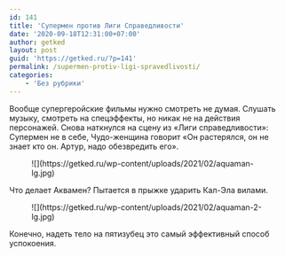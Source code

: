 ```yaml
---
id: 141
title: 'Супермен против Лиги Справедливости'
date: '2020-09-18T12:31:00+07:00'
author: getked
layout: post
guid: 'https://getked.ru/?p=141'
permalink: /supermen-protiv-ligi-spravedlivosti/
categories:
    - 'Без рубрики'
---
```


Вообще супергеройские фильмы нужно смотреть не думая. Слушать музыку, смотреть на спецэффекты, но никак не на действия персонажей. Снова наткнулся на сцену из «Лиги справедливости»: Супермен не в себе, Чудо-женщина говорит «Он растерялся, он не знает кто он. Артур, надо обезвредить его».

<figure class="wp-block-image size-large">![](https://getked.ru/wp-content/uploads/2021/02/aquaman-lg.jpg)</figure>Что делает Аквамен? Пытается в прыжке ударить Кал-Эла вилами.

<figure class="wp-block-image size-large">![](https://getked.ru/wp-content/uploads/2021/02/aquaman-2-lg.jpg)</figure>Конечно, надеть тело на пятизубец это самый эффективный способ успокоения.